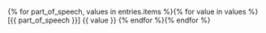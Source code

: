 {% for part_of_speech, values in entries.items %}{% for value in values %}
[{{ part_of_speech }}] {{ value }}
{% endfor %}{% endfor %}
